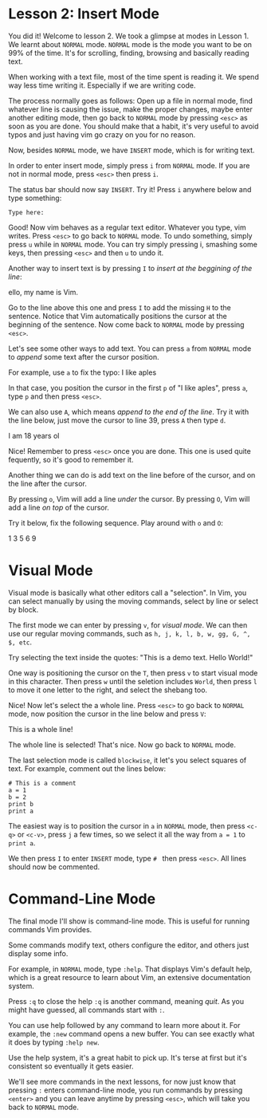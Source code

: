 # Lesson 2: Insert Mode
You did it! Welcome to lesson 2. We took a glimpse at modes in Lesson 1. We
learnt about `NORMAL` mode. `NORMAL` mode is the mode you want to be on 99% of
the time. It's for scrolling, finding, browsing and basically reading text.

When working with a text file, most of the time spent is reading it. We spend 
way less time writing it. Especially if we are writing code.

The process normally goes as follows: Open up a file in normal mode, find
whatever line is causing the issue, make the proper changes, maybe enter another
editing mode, then go back to `NORMAL` mode by pressing `<esc>` as soon as you
are done. You should make that a habit, it's very useful to avoid typos and just
having vim go crazy on you for no reason.

Now, besides `NORMAL` mode, we have `INSERT` mode, which is for writing text.

In order to enter insert mode, simply press `i` from `NORMAL` mode. If you are
not in normal mode, press `<esc>` then press `i`.

The status bar should now say `INSERT`. Try it! Press `i` anywhere below and
type something:


    Type here: 


Good! Now vim behaves as a regular text editor. Whatever you type, vim writes.
Press `<esc>` to go back to `NORMAL` mode. To undo something, simply press `u`
while in `NORMAL` mode. You can try simply pressing i, smashing some keys, then
pressing `<esc>` and then `u` to undo it.

Another way to insert text is by pressing `I` to _insert at the beggining of the
line_:

  ello, my name is Vim.

Go to the line above this one and press `I` to add the missing `H` to the
sentence. Notice that Vim automatically positions the cursor at the beginning
of the sentence. Now come back to `NORMAL` mode by pressing `<esc>`.

Let's see some other ways to add text. You can press `a` from `NORMAL` mode
to _append_ some text after the cursor position.

For example, use `a` to fix the typo: I like aples

In that case, you position the cursor in the first `p` of "I like aples", press
`a`, type `p` and then press `<esc>`.

We can also use `A`, which means _append to the end of the line_. Try it with
the line below, just move the cursor to line 39, press `A` then type `d`.

  I am 18 years ol

Nice! Remember to press `<esc>` once you are done. This one is used quite
fequently, so it's good to remember it.

Another thing we can do is add text on the line before of the cursor, and on the
line after the cursor.

By pressing `o`, Vim will add a line _under_ the cursor. By pressing `O`, Vim
will add a line _on top_ of the cursor.

Try it below, fix the following sequence. Play around with `o` and `O`:

  1
  3
  5
  6
  9

# Visual Mode
Visual mode is basically what other editors call a "selection". In Vim, you can
select manually by using the moving commands, select by line or select by block.

The first mode we can enter by pressing `v`, for _visual mode_. We can then use
our regular moving commands, such as `h, j, k, l, b, w, gg, G, ^, $, etc`.

Try selecting the text inside the quotes: "This is a demo text. Hello World!"

One way is positioning the cursor on the `T`, then press `v` to start visual
mode in this character. Then press `w` until the seletion includes `World`, then press
`l` to move it one letter to the right, and select the shebang too.

Nice! Now let's select the a whole line. Press `<esc>` to go back to `NORMAL`
mode, now position the cursor in the line below and press `V`:

This is a whole line!

The whole line is selected! That's nice. Now go back to `NORMAL` mode.

The last selection mode is called `blockwise`, it let's you select squares
of text. For example, comment out the lines below:

    # This is a comment
    a = 1
    b = 2
    print b
    print a

The easiest way is to position the cursor in `a` in `NORMAL` mode, then press
`<c-q>` or `<c-v>`, press `j` a few times, so we select it all the way from `a =
1` to `print a`.

We then press `I` to enter `INSERT` mode, type `# ` then press `<esc>`. All
lines should now be commented.

# Command-Line Mode
The final mode I'll show is command-line mode. This is useful for running
commands Vim provides.

Some commands modify text, others configure the editor, and others just display
some info.

For example, in `NORMAL` mode, type `:help`. That displays Vim's default help,
which is a great resource to learn about Vim, an extensive documentation system.

Press `:q` to close the help `:q` is another command, meaning _quit_. As you
might have guessed, all commands start with `:`.

You can use help followed by any command to learn more about it. For example,
the `:new` command opens a new buffer. You can see exactly what it does by
typing `:help new`.

Use the help system, it's a great habit to pick up. It's terse at first but
it's consistent so eventually it gets easier.

We'll see more commands in the next lessons, for now just know that pressing `:`
enters command-line mode, you run commands by pressing `<enter>` and you can
leave anytime by pressing `<esc>`, which will take you back to `NORMAL` mode.
